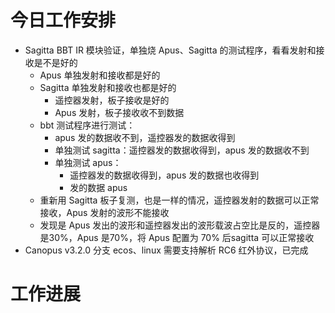 


# 今日工作安排
- Sagitta BBT IR 模块验证，单独烧 Apus、Sagitta 的测试程序，看看发射和接收是不是好的
	- Apus 单独发射和接收都是好的
	- Sagitta 单独发射和接收也都是好的
		- 遥控器发射，板子接收是好的
		- Apus 发射，板子接收收不到数据
	- bbt 测试程序进行测试：
		- apus 发的数据收不到，遥控器发的数据收得到
		- 单独测试 sagitta：遥控器发的数据收得到，apus 发的数据收不到
		- 单独测试 apus：
			- 遥控器发的数据收得到，apus 发的数据也收得到
			- 发的数据 apus 
	- 重新用 Sagitta 板子复测，也是一样的情况，遥控器发射的数据可以正常接收，Apus 发射的波形不能接收
	- 发现是 Apus 发出的波形和遥控器发出的波形载波占空比是反的，遥控器是30%，Apus 是70%，将 Apus 配置为 70% 后sagitta 可以正常接收
- Canopus v3.2.0 分支 ecos、linux 需要支持解析 RC6 红外协议，已完成


# 工作进展




